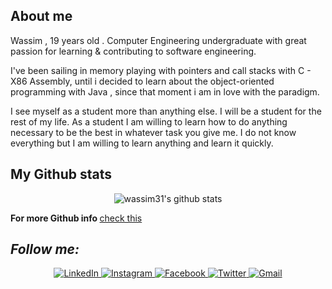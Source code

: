 ## About me
Wassim , 19 years old . Computer Engineering undergraduate with great passion for learning & contributing to software engineering.

I've been sailing in memory playing with pointers and call stacks with C - X86 Assembly, until i decided to learn about the object-oriented programming with Java , since that moment i am in love with the paradigm.

I see myself as a student more than anything else. I will be a student for the rest of my life. As a student I am willing to learn how to do anything necessary to be the best in whatever task you give me. I do not know everything but I am willing to learn anything and learn it quickly.

## My Github stats
<p align='center'>
  <img align="center" src="https://github-readme-stats.vercel.app/api?username=wassim31&bg_color=071A2C&icon_color=4194FD&show_icons=true&count_private=true&theme=tokyonight&line_height=27&text_color=FFFFFF" alt="wassim31's github stats"/>
</p>

<p>
  <b>For more Github info </b>
  <a href="https://gitprofilee.netlify.app/user?id=wassim31">check this</a>
</p>

<h2><i>Follow me:</i></h2>
<div  align="center">

  <a href="https://www.linkedin.com/in/wassimboussebha/" target="_blank">
    <img src="https://img.shields.io/badge/LinkedIn-%230077B5.svg?&style=flat-square&logo=linkedin&logoColor=white&color=071A2C" alt="LinkedIn">
  </a>
  <a href="https://www.instagram.com/wassim.dev/" target="_blank">
    <img src="https://img.shields.io/badge/Instagram-%23E4405F.svg?&style=flat-square&logo=instagram&logoColor=white&color=071A2C" alt="Instagram">
  </a>
  <a href="https://www.facebook.com/juste.wassim.75/" target="_blank">
    <img src="https://img.shields.io/badge/Facebook-%231877F2.svg?&style=flat-square&logo=facebook&logoColor=white&color=071A2C" alt="Facebook">
  </a>

 <a href="https://twitter.com/oran_wassim" target="_blank">
    <img src="https://img.shields.io/badge/Twitter-%231877F2.svg?&style=flat-square&logo=twitter&logoColor=white&color=071A2C" alt="Twitter">
  </a>
   <a href="mailto:wassimbs088@gmail.com" mailto="wassimbs088@gmail.com" target="_blank">
    <img src="https://img.shields.io/badge/Gmail-%231877F2.svg?&style=flat-square&logo=gmail&logoColor=white&color=071A2C" alt="Gmail">
  </a>
</div>


